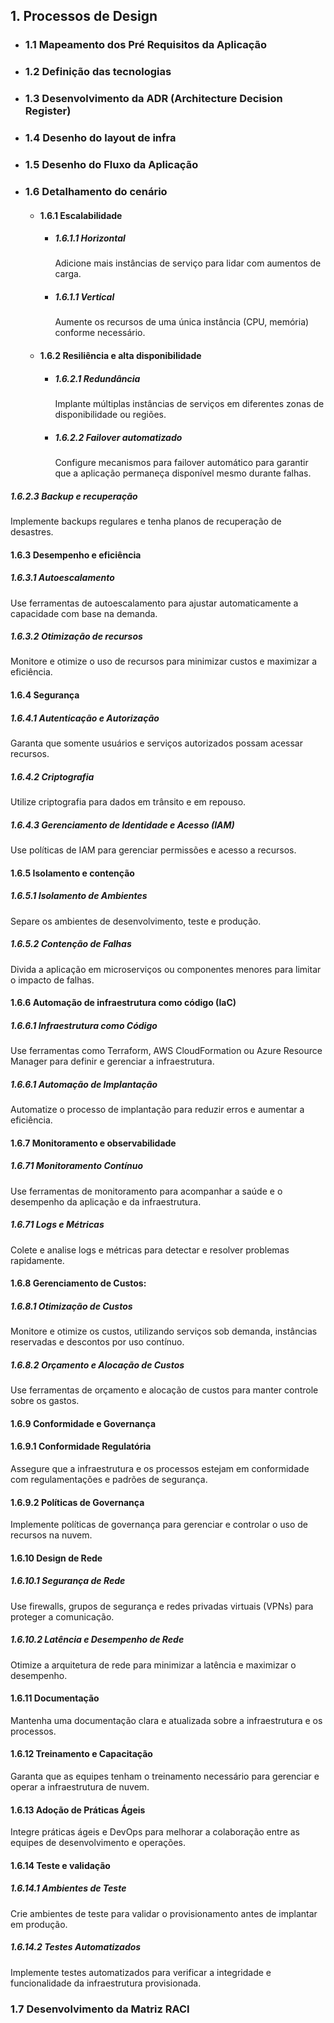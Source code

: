 ## 1. Processos de Design
   - ### 1.1 Mapeamento dos Pré Requisitos da Aplicação
   - ### 1.2 Definição das tecnologias
   - ### 1.3 Desenvolvimento da ADR (Architecture Decision Register)
   - ### 1.4 Desenho do layout de infra
   - ### 1.5 Desenho do Fluxo da Aplicação
   - ### 1.6 Detalhamento do cenário
      - #### 1.6.1 Escalabilidade
         - ##### 1.6.1.1 Horizontal
            Adicione mais instâncias de serviço para lidar com aumentos de carga.
         - ##### 1.6.1.1 Vertical
            Aumente os recursos de uma única instância (CPU, memória) conforme necessário.
     - #### 1.6.2 Resiliência e alta disponibilidade
         - ##### 1.6.2.1 Redundância
            Implante múltiplas instâncias de serviços em diferentes zonas de disponibilidade ou regiões.
         - ##### 1.6.2.2 Failover automatizado
            Configure mecanismos para failover automático para garantir que a aplicação permaneça disponível mesmo durante falhas.
##### 1.6.2.3 Backup e recuperação
Implemente backups regulares e tenha planos de recuperação de desastres.
#### 1.6.3 Desempenho e eficiência
##### 1.6.3.1 Autoescalamento
Use ferramentas de autoescalamento para ajustar automaticamente a capacidade com base na demanda.
##### 1.6.3.2 Otimização de recursos
Monitore e otimize o uso de recursos para minimizar custos e maximizar a eficiência.
#### 1.6.4 Segurança
##### 1.6.4.1 Autenticação e Autorização
Garanta que somente usuários e serviços autorizados possam acessar recursos.
##### 1.6.4.2 Criptografia
Utilize criptografia para dados em trânsito e em repouso.
##### 1.6.4.3 Gerenciamento de Identidade e Acesso (IAM)
Use políticas de IAM para gerenciar permissões e acesso a recursos.
#### 1.6.5 Isolamento e contenção
##### 1.6.5.1 Isolamento de Ambientes
Separe os ambientes de desenvolvimento, teste e produção.
##### 1.6.5.2 Contenção de Falhas
Divida a aplicação em microserviços ou componentes menores para limitar o impacto de falhas.
#### 1.6.6 Automação de infraestrutura como código (IaC)
##### 1.6.6.1 Infraestrutura como Código
Use ferramentas como Terraform, AWS CloudFormation ou Azure Resource Manager para definir e gerenciar a infraestrutura.
##### 1.6.6.1 Automação de Implantação
Automatize o processo de implantação para reduzir erros e aumentar a eficiência.
#### 1.6.7 Monitoramento e observabilidade
##### 1.6.71 Monitoramento Contínuo
Use ferramentas de monitoramento para acompanhar a saúde e o desempenho da aplicação e da infraestrutura.
##### 1.6.71 Logs e Métricas
Colete e analise logs e métricas para detectar e resolver problemas rapidamente.
#### 1.6.8 Gerenciamento de Custos:
##### 1.6.8.1 Otimização de Custos
Monitore e otimize os custos, utilizando serviços sob demanda, instâncias reservadas e descontos por uso contínuo.
##### 1.6.8.2 Orçamento e Alocação de Custos
   Use ferramentas de orçamento e alocação de custos para manter controle sobre os gastos.
   #### 1.6.9 Conformidade e Governança
   #### 1.6.9.1 Conformidade Regulatória
   Assegure que a infraestrutura e os processos estejam em conformidade com regulamentações e padrões de segurança.
   #### 1.6.9.2 Políticas de Governança
   Implemente políticas de governança para gerenciar e controlar o uso de recursos na nuvem.
   #### 1.6.10 Design de Rede
   ##### 1.6.10.1 Segurança de Rede
   Use firewalls, grupos de segurança e redes privadas virtuais (VPNs) para proteger a comunicação.
   ##### 1.6.10.2 Latência e Desempenho de Rede
   Otimize a arquitetura de rede para minimizar a latência e maximizar o desempenho.
   #### 1.6.11 Documentação
   Mantenha uma documentação clara e atualizada sobre a infraestrutura e os processos.
   #### 1.6.12 Treinamento e Capacitação
   Garanta que as equipes tenham o treinamento necessário para gerenciar e operar a infraestrutura de nuvem.
   #### 1.6.13 Adoção de Práticas Ágeis
   Integre práticas ágeis e DevOps para melhorar a colaboração entre as equipes de desenvolvimento e operações.
   #### 1.6.14 Teste e validação
   ##### 1.6.14.1 Ambientes de Teste
   Crie ambientes de teste para validar o provisionamento antes de implantar em produção.
   ##### 1.6.14.2 Testes Automatizados
   Implemente testes automatizados para verificar a integridade e funcionalidade da infraestrutura provisionada.

   ### 1.7 Desenvolvimento da Matriz RACI